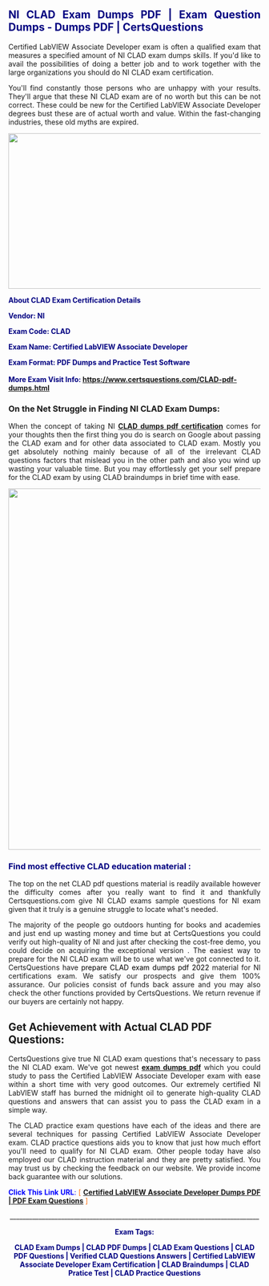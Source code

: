 <h2 style="text-align: justify;"><span style="color: #000080;">NI CLAD Exam Dumps PDF | Exam Question Dumps - Dumps PDF | CertsQuestions</span></h2>
<p style="text-align: justify;">Certified LabVIEW Associate Developer exam is often a qualified exam that measures a specified amount of NI  CLAD exam dumps skills. If you'd like to avail the possibilities of doing a better job and to work together with the large organizations you should do NI CLAD exam certification.</p>
<p style="text-align: justify;">You'll find constantly those persons who are unhappy with your results. They'll argue that these NI  CLAD exam are of no worth but this can be not correct. These could be new for the Certified LabVIEW Associate Developer degrees bust these are of actual worth and value. Within the fast-changing industries, these old myths are expired.</p>
<p><img style="display: block; margin-left: auto; margin-right: auto;" src="https://i.imgur.com/eaP4ae9.png" width="840" height="310" /></p>
<p><span style="color: #000080;"><strong>About CLAD Exam Certification Details</strong></span></p>
<p><span style="color: #000080;"><strong>Vendor: NI<br /></strong></span></p>
<p><span style="color: #000080;"><strong>Exam Code: CLAD</strong></span></p>
<p><span style="color: #000080;"><strong>Exam Name: Certified LabVIEW Associate Developer</strong></span></p>
<p><span style="color: #000080;"><strong>Exam Format: PDF Dumps and Practice Test Software<br /><br />More Exam Visit Info: <span style="color: #ff6600;"><a href="https://www.certsquestions.com/CLAD-pdf-dumps.html">https://www.certsquestions.com/CLAD-pdf-dumps.html</a></span></strong></span></p>
<h3>On the Net Struggle in Finding NI CLAD Exam Dumps:</h3>
<p style="text-align: justify;">When the concept of taking NI <a href="https://www.certsquestions.com/CLAD-pdf-dumps.html"><strong> CLAD dumps pdf certification</strong></a> comes for your thoughts then the first thing you do is search on Google about passing the CLAD exam and for other data associated to CLAD exam. Mostly you get absolutely nothing mainly because of all of the irrelevant CLAD questions factors that mislead you in the other path and also you wind up wasting your valuable time. But you may effortlessly get your self prepare for the CLAD exam by using CLAD braindumps in brief time with ease.</p>
<p><a href="https://www.certsquestions.com/CLAD-pdf-dumps.html"><img style="display: block; margin-left: auto; margin-right: auto;" src="https://i.imgur.com/pxhoKQ2.png" width="720" /></a></p>
<h3><span style="color: #000080;">Find most effective  CLAD education material :</span></h3>
<p style="text-align: justify;">The top on the net CLAD pdf questions material is readily available however the difficulty comes after you really want to find it and thankfully Certsquestions.com give NI CLAD exams sample questions for NI  exam given that it truly is a genuine struggle to locate what's needed.</p>
<p style="text-align: justify;">The majority of the people go outdoors hunting for books and academies and just end up wasting money and time but at CertsQuestions you could verify out high-quality of NI  and just after checking the cost-free demo, you could decide on acquiring the exceptional version . The easiest way to prepare for the NI CLAD exam will be to use what we've got connected to it. CertsQuestions have <span style="color: #000000;">prepare CLAD exam dumps pdf 2022</span> material for NI certifications exam. We satisfy our prospects and give them 100% assurance. Our policies consist of funds back assure and you may also check the other functions provided by CertsQuestions. We return revenue if our buyers are certainly not happy.</p>
<h2>Get Achievement with Actual CLAD PDF Questions:</h2>
<p style="text-align: justify;">CertsQuestions give true NI CLAD exam questions that's necessary to pass the NI  CLAD exam. We've got newest<strong>&nbsp;<a href="https://www.certsquestions.com/">exam dumps pdf</a></strong>&nbsp;which you could study to pass the Certified LabVIEW Associate Developer exam with ease within a short time with very good outcomes. Our extremely certified NI LabVIEW staff has burned the midnight oil to generate high-quality CLAD questions and answers that can assist you to pass the CLAD exam in a simple way.</p>
<p style="text-align: justify;">The CLAD practice exam questions have each of the ideas and there are several techniques for passing Certified LabVIEW Associate Developer exam. CLAD practice questions aids you to know that just how much effort you'll need to qualify for NI  CLAD exam. Other people today have also employed our CLAD instruction material and they are pretty satisfied. You may trust us by checking the feedback on our website. We provide income back guarantee with our solutions.</p>
<p style="text-align: justify;"><span style="color: #0000ff;"><strong>Click This Link URL</strong>:</span> <span style="color: #ff6600;">[ <strong><a href="https://www.certsquestions.com/ni-labview-certification.html">Certified LabVIEW Associate Developer Dumps PDF | PDF Exam Questions</a></strong> ]</span></p>
<p style="text-align: center;">______________________________________________________________________________</p>
<p style="text-align: center;"><span style="color: #000080;"><strong>Exam Tags:</strong></span></p>
<p style="text-align: center;"><span style="color: #000080;"><strong>CLAD Exam Dumps | CLAD PDF Dumps | CLAD Exam Questions | CLAD PDF Questions | Verified CLAD Questions Answers | Certified LabVIEW Associate Developer Exam Certification | CLAD Braindumps | CLAD Pratice Test | CLAD Practice Questions</strong></span></p>
